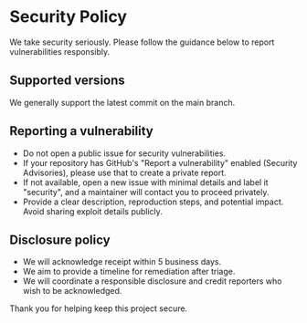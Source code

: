 # Security Policy

We take security seriously. Please follow the guidance below to report vulnerabilities responsibly.

## Supported versions

We generally support the latest commit on the main branch.

## Reporting a vulnerability

- Do not open a public issue for security vulnerabilities.
- If your repository has GitHub's "Report a vulnerability" enabled (Security Advisories), please use that to create a private report.
- If not available, open a new issue with minimal details and label it "security", and a maintainer will contact you to proceed privately.
- Provide a clear description, reproduction steps, and potential impact. Avoid sharing exploit details publicly.

## Disclosure policy

- We will acknowledge receipt within 5 business days.
- We aim to provide a timeline for remediation after triage.
- We will coordinate a responsible disclosure and credit reporters who wish to be acknowledged.

Thank you for helping keep this project secure.